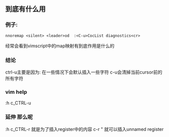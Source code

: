 ## <C-U>到底有什么用

### 例子:
```
nnoremap <silent> <leader>od  :<C-u>CocList diagnostics<cr>
```
经常会看到vimscript中的map映射有<c-u>到底作用是什么的

### 结论
ctrl-u主要是因为: 在一些情况下会默认插入一些字符 c-u会清掉当前cursor前的所有字符

### vim help
:h c_CTRL-u

### 延伸 那么<c-r>呢
:h c_CTRL-r 就是为了插入register中的内容
c-r " 就可以插入unnamed register

